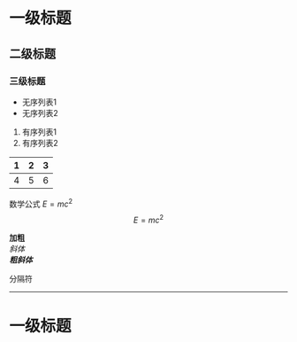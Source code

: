 # 一级标题
## 二级标题
### 三级标题
* 无序列表1
* 无序列表2

1. 有序列表1
2. 有序列表2

|1  |2  |3  |
|---|---|---|
|4  |5  |6  |

数学公式
$E=mc^2$
$$E=mc^2$$

**加粗**  
*斜体*  
***粗斜体***

分隔符

---
<h1>一级标题</h1>
